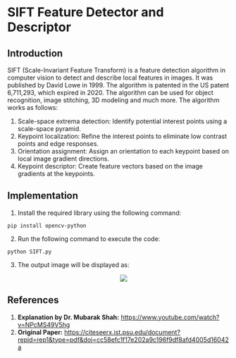 # SIFT Feature Detector and Descriptor

## Introduction
SIFT (Scale-Invariant Feature Transform) is a feature detection algorithm in computer vision to detect and describe local features in images. It was published by David Lowe in 1999. The algorithm is patented in the US patent 6,711,293, which expired in 2020. The algorithm can be used for object recognition, image stitching, 3D modeling and much more. The algorithm works as follows:

1. Scale-space extrema detection: Identify potential interest points using a scale-space pyramid.
2. Keypoint localization: Refine the interest points to eliminate low contrast points and edge responses.
3. Orientation assignment: Assign an orientation to each keypoint based on local image gradient directions.
4. Keypoint descriptor: Create feature vectors based on the image gradients at the keypoints.

## Implementation

1. Install the required library using the following command:
```
pip install opencv-python
```
2. Run the following command to execute the code:
```
python SIFT.py
```
3. The output image will be displayed as:
   <p align="center"><img src="https://github.com/BalveerSinghYT/Feature-Detection-and-Description/assets/44961536/f9aa8417-c2e5-42c1-8a4a-d47ecc9c3f29"></p>

## References
1. **Explanation by  Dr. Mubarak Shah:** https://www.youtube.com/watch?v=NPcMS49V5hg
2. **Original Paper:** https://citeseerx.ist.psu.edu/document?repid=rep1&type=pdf&doi=cc58efc1f17e202a9c196f9df8afd4005d16042a

